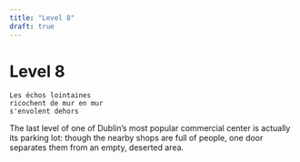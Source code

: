 ```yaml
---
title: "Level 8"
draft: true
---
```


# Level 8

    Les échos lointaines
    ricochent de mur en mur
    s'envolent dehors

The last level of one of Dublin’s most popular commercial center is
actually its parking lot: though the nearby shops are full of people,
one door separates them from an empty, deserted area.
